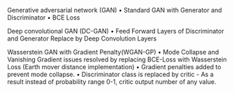 Generative adversarial network (GAN)
	• Standard GAN with Generator and Discriminator
	• BCE Loss

Deep convolutional GAN (DC-GAN)
	• Feed Forward Layers of Discriminator and Generator Replace by Deep Convolution Layers

Wasserstein GAN with Gradient Penalty(WGAN-GP)
	• Mode Collapse and Vanishing Gradient issues resolved by replacing BCE-Loss with Wasserstein Loss (Earth mover distance implementation)
	• Gradient penalties added to prevent mode collapse.
	• Discriminator class is replaced by critic - As a result instead of probability range 0-1, critic output number of any value.
